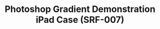 ---
inv_num: 2014-009
add_credit: Cory Arcangel for Arcangel Surfware
url: 2014-009-photoshop-gradient-demonstration-ipad-case-srf-007
title: Photoshop Gradient Demonstration iPad Case (SRF-007)
year: '2014'
display_year: '2014'
medium: iPad Case
dims: Ipad 2/3/4
pitch: Plastic iPad case printed with an image from the Photoshop Gradient Demonstration
  series.
ps:
live_url:
youtube:
related_code:
subheading:
download:
commission:
layout: things-i-made
---